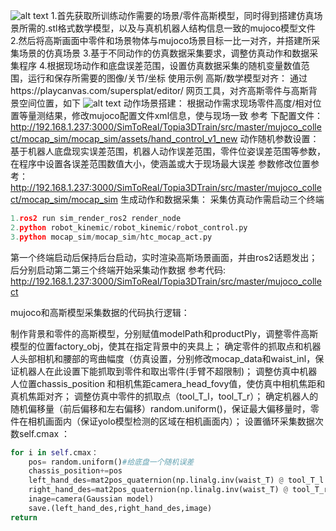 ![alt text](image-1.png)
1.首先获取所训练动作需要的场景/零件高斯模型，同时得到搭建仿真场景所需的.stl格式数学模型，以及与真机机器人结构信息一致的mujoco模型文件
2.然后将高斯画面中零件和场景物体与mujoco场景目标一比一对齐，并搭建所采集场景的仿真场景
3.基于不同动作的仿真数据采集要求，调整仿真动作和数据采集程序
4.根据现场动作和底盘误差范围，设置仿真数据采集的随机变量数值范围，运行和保存所需要的图像/关节/坐标
使用示例
高斯/数学模型对齐：
通过https://playcanvas.com/supersplat/editor/ 网页工具，对齐高斯零件与高斯背景空间位置，如下
![alt text](image-2.png)
动作场景搭建：
根据动作需求现场零件高度/相对位置等量测结果，修改mujoco配置文件xml信息，使与现场一致
参考 下配置文件：
http://192.168.1.237:3000/SimToReal/Topia3DTrain/src/master/mujoco_collect/mocap_sim/mocap_sim/assets/hand_control_v1_new
动作随机参数设置：
基于机器人底盘现实误差范围，机器人动作误差范围，零件位姿误差范围等参数，在程序中设置各误差范围数值大小，使涵盖或大于现场最大误差
参数修改位置参考：
http://192.168.1.237:3000/SimToReal/Topia3DTrain/src/master/mujoco_collect/mocap_sim/mocap_sim
生成动作和数据采集：
采集仿真动作需启动三个终端
```python
1.ros2 run sim_render_ros2 render_node
2.python robot_kinemic/robot_kinemic/robot_control.py
3.python mocap_sim/mocap_sim/htc_mocap_act.py
```
第一个终端启动后保持后台启动，实时渲染高斯场景画面，并由ros2话题发出；后分别启动第二第三个终端开始采集动作数据
参考代码:
http://192.168.1.237:3000/SimToReal/Topia3DTrain/src/master/mujoco_collect


mujoco和高斯模型采集数据的代码执行逻辑：

制作背景和零件的高斯模型，分别赋值modelPath和productPly，调整零件高斯模型的位置factory_obj，使其在指定背景中的夹具上；
确定零件的抓取点和机器人头部相机和腰部的弯曲幅度（仿真设置，分别修改mocap_data和waist_inl，保证机器人在此设置下能抓取到零件和取出零件(手臂不超限制)；
调整仿真中机器人位置chassis_position 和相机焦距camera_head_fovy值，使仿真中相机焦距和真机焦距对齐；
调整仿真中零件的抓取点（tool_T_l，tool_T_r）；
确定机器人的随机偏移量（前后偏移和左右偏移）random.uniform()，保证最大偏移量时，零件在相机画面内（保证yolo模型检测的区域在相机画面内）；
设置循环采集数据次数self.cmax ：
```python
for i in self.cmax：
    pos= random.uniform()#给底盘一个随机误差
    chassis_position+=pos
    left_hand_des=mat2pos_quaternion(np.linalg.inv(waist_T) @ tool_T_l @ np.linalg.inv(end_effector_l))#计算mujoco坐标系下左右手到零件的抓取点的运动距离。
    right_hand_des=mat2pos_quaternion(np.linalg.inv(waist_T) @ tool_T_r @ np.linalg.inv(end_effector_r))
    inage=camera(Gaussian model)                                                 #从高斯模型中获取相机拍摄的图片
    save.(left_hand_des,right_hand_des,image)
return 
```

